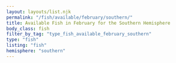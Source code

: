 ```yaml
---
layout: layouts/list.njk
permalink: "/fish/available/february/southern/"
title: Available Fish in February for the Southern Hemisphere
body_class: fish
filter_by_tag: "type_fish_available_february_southern"
type: "fish"
listing: "fish"
hemisphere: "southern"
---
```

